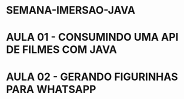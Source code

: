# SEMANA-IMERSAO-JAVA

# AULA 01 - CONSUMINDO UMA API DE FILMES COM JAVA
# AULA 02 - GERANDO FIGURINHAS PARA WHATSAPP

